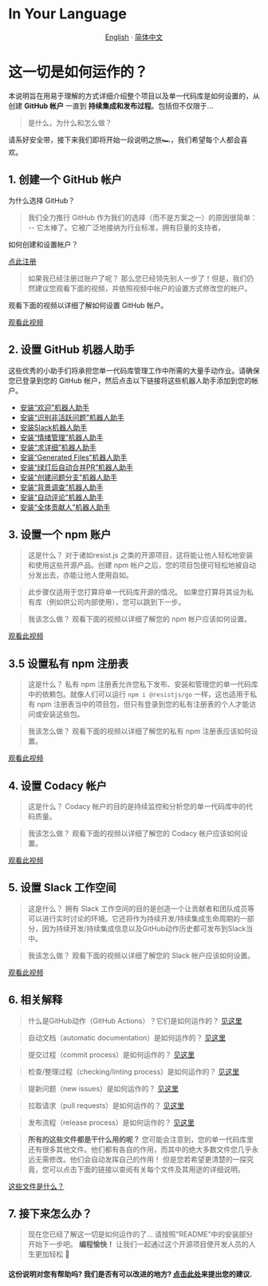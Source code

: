 # In Your Language

<p align="center">
  <a href="https://github.com/resist-js/resist/blob/master/docs/en-US/GITHUB_SETUP.md"
    >English</a>
  ·
  <a
    href="https://github.com/resist-js/resist/blob/master/docs/zh-CN/GITHUB_SETUP.md"
    >简体中文</a>
</p>

# 这一切是如何运作的？

本说明旨在用易于理解的方式详细介绍整个项目以及单一代码库是如何设置的，从创建 **GitHub 帐户** 一直到 **持续集成和发布过程**。包括但不仅限于...

> 是什么，为什么和怎么做？

请系好安全带，接下来我们即将开始一段说明之旅🏎，我们希望每个人都会喜欢。

## 1. 创建一个 GitHub 帐户

为什么选择 GitHub？

> 我们全力推行 GitHub 作为我们的选择（而不是方案之一）的原因很简单：
> -- 它太棒了。它被广泛地接纳为行业标准，拥有巨量的支持者。

如何创建和设置帐户？

[点此注册](https://github.com/join)

> 如果我已经注册过账户了呢？
> 那么您已经领先别人一步了！但是，我们仍然建议您观看下面的视频，并依照视频中帐户的设置方式修改您的帐户。

观看下面的视频以详细了解如何设置 GitHub 帐户。

[观看此视频](https://raw.githubusercontent.com/resist-js/resist/master/docs/en-US/Setup_GitHub.mp4)

## 2. 设置 GitHub 机器人助手

这些优秀的小助手们将承担您单一代码库管理工作中所需的大量手动作业。请确保您已登录到您的 GitHub 帐户，然后点击以下链接将这些机器人助手添加到您的帐户。

- [安装“欢迎”机器人助手](https://probot.github.io/apps/welcome/)
- [安装“识别非活跃问题”机器人助手](https://github.com/marketplace/stale)
- [安装Slack机器人助手](https://slack.github.com/)
- [安装“情绪管理”机器人助手](https://probot.github.io/apps/sentiment-bot/)
- [安装“求详细”机器人助手](https://probot.github.io/apps/request-info/)
- [安装“Generated Files”机器人助手](https://github.com/apps/generated-files-bot)
- [安装“绿灯后自动合并PR”机器人助手](https://github.com/apps/gcf-merge-on-green)
- [安装“创建问题分支”机器人助手](https://github.com/apps/create-issue-branch)
- [安装“背景调查”机器人助手](https://github.com/apps/background-check)
- [安装“自动评论”机器人助手](https://github.com/apps/auto-comment)
- [安装“全体贡献人”机器人助手](https://github.com/apps/allcontributors/installations/new)

## 3. 设置一个 npm 账户

> 这是什么？
> 对于诸如resist.js 之类的开源项目，这将能让他人轻松地安装和使用这些开源产品。创建 npm 帐户之后，您的项目包便可轻松地被自动分发出去，亦能让他人使用自如。

> 此步骤仅适用于您打算将单一代码库开源的情况。
> 如果您打算将其设为私有库（例如供公司内部使用），您可以跳到下一步。

> 我该怎么做？
> 观看下面的视频以详细了解您的 npm 帐户应该如何设置。

[观看此视频](https://raw.githubusercontent.com/resist-js/resist/master/docs/en-US/Setup_npm.mp4)

## 3.5 设置私有 npm 注册表

> 这是什么？
> 私有 npm 注册表允许您私下发布、安装和管理您的单一代码库中的依赖包。就像人们可以运行 `npm i @resistjs/go` 一样，这也适用于私有 npm 注册表当中的项目包，但只有登录到您的私有注册表的个人才能访问或安装这些包。

> 我该怎么做？
> 观看下面的视频以详细了解您的私有 npm 注册表应该如何设置。

[观看此视频](https://raw.githubusercontent.com/resist-js/resist/master/docs/en-US/Setup_npm_private.mp4)

## 4. 设置 Codacy 帐户

> 这是什么？
> Codacy 帐户的目的是持续监控和分析您的单一代码库中的代码质量。

> 我该怎么做？
> 观看下面的视频以详细了解您的 Codacy 帐户应该如何设置。

[观看此视频](https://raw.githubusercontent.com/resist-js/resist/master/docs/en-US/Setup_Codacy.mp4)

## 5. 设置 Slack 工作空间

> 这是什么？
> 拥有 Slack 工作空间的目的是创造一个让贡献者和团队成员等可以进行实时讨论的环境。它还将作为持续开发/持续集成生命周期的一部分，因为持续开发/持续集成信息以及GitHub动作历史都可发布到Slack当中。

> 我该怎么做？
> 观看下面的视频以详细了解您的 Slack 帐户应该如何设置。

[观看此视频](https://raw.githubusercontent.com/resist-js/resist/master/docs/en-US/Setup_Slack.mp4) 

## 6. 相关解释

> 什么是GitHub动作（GitHub Actions）？它们是如何运作的？
> [见这里](./docs/en-US/GITHUB_ACTIONS.md)

> 自动文档（automatic documentation）是如何运作的？
> [见这里](./docs/en-US/GITHUB_DOCS.md)

> 提交过程（commit process）是如何运作的？
> [见这里](./docs/en-US/GITHUB_COMMIT.md)

> 检查/整理过程（checking/linting process）是如何运作的？
> [见这里](./docs/en-US/GITHUB_CHECKS.md)

> 提新问题（new issues）是如何运作的？
> [见这里](./docs/en-US/GITHUB_ISSUES.md)

> 拉取请求（pull requests）是如何运作的？
> [见这里](./docs/en-US/GITHUB_PR.md)

> 发布流程（release process）是如何运作的？
> [见这里](./docs/en-US/GITHUB_RELEASE.md)

> **所有的这些文件都是干什么用的呢？**
> 您可能会注意到，您的单一代码库里还有很多其他文件。他们都有各自的作用，而其中的绝大多数文件您几乎永远无需修改。他们会自动发挥自己的作用！
> 但是您若希望更清楚的一探究竟，您可以点击下面的链接以查阅有关每个文件及其用途的详细说明。

[这些文件是什么？](./docs/en-US/STRUCTURE.md)

## 7. 接下来怎么办？

> 现在您已经了解这一切是如何运作的了...
> 请按照“README”中的安装部分开始下一步吧。
> **编程愉快！** 让我们一起通过这个开源项目使开发人员的人生更加轻松 🎉

#### 这份说明对您有帮助吗? 我们是否有可以改进的地方? [点击此处](https://github.com/resist-js/resist/issues/new?assignees=&labels=&template=documentation.yml)来提出您的建议.